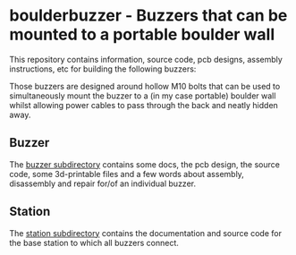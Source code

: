 # boulderbuzzer - Buzzers that can be mounted to a portable boulder wall

This repository contains information, source code, pcb designs, assembly instructions, etc for building the following buzzers:


Those buzzers are designed around hollow M10 bolts that can be used to simultaneously mount the buzzer to a (in my case portable) boulder wall whilst allowing power cables to pass through the back and neatly hidden away.


## Buzzer

The [buzzer subdirectory](buzzer) contains some docs, the pcb design, the source code, some 3d-printable files and a few words about assembly, disassembly and repair for/of an individual buzzer.

## Station

The [station subdirectory](station) contains the documentation and source code for the base station to which all buzzers connect.
